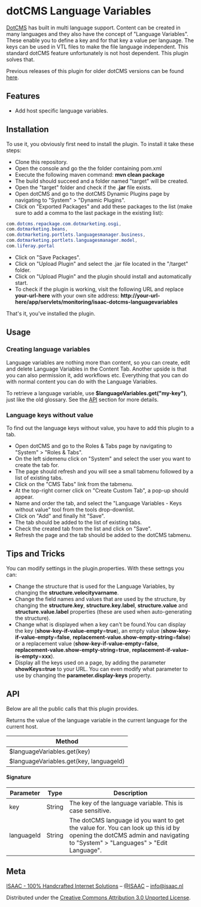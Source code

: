 # dotCMS Language Variables

[DotCMS](https://dotcms.com/) has built in multi language support. Content can be created in many languages and they also have the concept of "Language Variables". These enable you to define a key and for that key a value per language. The keys can be used in VTL files to make the file language independent. This standard dotCMS feature unfortunately is not host dependent. This plugin solves that.

Previous releases of this plugin for older dotCMS versions can be found [here](../../releases).

## Features

* Add host specific language variables.

## Installation

To use it, you obviously first need to install the plugin. To install it take these steps:

* Clone this repository.
* Open the console and go the the folder containing pom.xml
* Execute the following maven command: **mvn clean package**
* The build should succeed and a folder named "target" will be created.
* Open the "target" folder and check if the **.jar** file exists.
* Open dotCMS and go to the dotCMS Dynamic Plugins page by navigating to "System" > "Dynamic Plugins".
* Click on "Exported Packages" and add these packages to the list (make sure to add a comma to the last package in the existing list):

```java
com.dotcms.repackage.com.dotmarketing.osgi,
com.dotmarketing.beans,
com.dotmarketing.portlets.languagesmanager.business,
com.dotmarketing.portlets.languagesmanager.model,
com.liferay.portal
```

* Click on "Save Packages".
* Click on "Upload Plugin" and select the .jar file located in the "/target" folder.
* Click on "Upload Plugin" and the plugin should install and automatically start.
* To check if the plugin is working, visit the following URL and replace **your-url-here** with your own site address: **http://your-url-here/app/servlets/monitoring/isaac-dotcms-languagevariables**

That's it, you've installed the plugin.

## Usage

### Creating language variables

Language variables are nothing more than content, so you can create, edit and delete Language Variables in the Content Tab. Another upside is that you can also permission it, add workflows etc. Everything that you can do with normal content you can do with the Language Variables.

To retrieve a language variable, use **$languageVariables.get("my-key")**, just like the old glossary. See the [API](#api) section for more details.

### Language keys without value

To find out the language keys without value, you have to add this plugin to a tab.

* Open dotCMS and go to the Roles & Tabs page by navigating to "System" > "Roles & Tabs".
* On the left sidemenu click on "System" and select the user you want to create the tab for.
* The page should refresh and you will see a small tabmenu followed by a list of existing tabs.
* Click on the "CMS Tabs" link from the tabmenu.
* At the top-right corner click on "Create Custom Tab", a pop-up should appear.
* Name and order the tab, and select the "Language Variables - Keys without value" tool from the tools drop-downlist.
* Click on "Add" and finally hit "Save".
* The tab should be added to the list of existing tabs.
* Check the created tab from the list and click on "Save".
* Refresh the page and the tab should be added to the dotCMS tabmenu.

## Tips and Tricks

You can modify settings in the plugin.properties. With these settngs you can:

* Change the structure that is used for the Language Variables, by changing the **structure.velocityvarname**.
* Change the field names and values that are used by the structure, by changing the **structure.key**, **structure.key.label**, **structure.value** and **structure.value.label** properties (these are used when auto-generating the structure).
* Change what is displayed when a key can't be found.You can display the key (**show-key-if-value-empty**=**true**), an empty value (**show-key-if-value-empty**=**false**, **replacement-value.show-empty-string**=**false**) or a replacement value (**show-key-if-value-empty**=**false**, **replacement-value.show-empty-string**=**true**, **replacement-if-value-is-empty**=**xxx**).
* Display all the keys used on a page, by adding the parameter **showKeys=true** to your URL. You can even modify what parameter to use by changing the **parameter.display-keys** property.

## <a name="api"></a>API

Below are all the public calls that this plugin provides.

Returns the value of the language variable in the current language for the current host.

|Method|
|------|
|$languageVariables.get(key)|
|$languageVariables.get(key, languageId)|

#### Signature

|Parameter|Type|Description|
|---------|----|-----------|
|key|String|The key of the language variable. This is case sensitive.
|languageId|String|The dotCMS language id you want to get the value for. You can look up this id by opening the dotCMS admin and navigating to "System" > "Languages" > "Edit Language".

## Meta

[ISAAC - 100% Handcrafted Internet Solutions](https://www.isaac.nl) – [@ISAAC](https://twitter.com/isaaceindhoven) – [info@isaac.nl](mailto:info@isaac.nl)

Distributed under the [Creative Commons Attribution 3.0 Unported License](https://creativecommons.org/licenses/by/3.0/).
